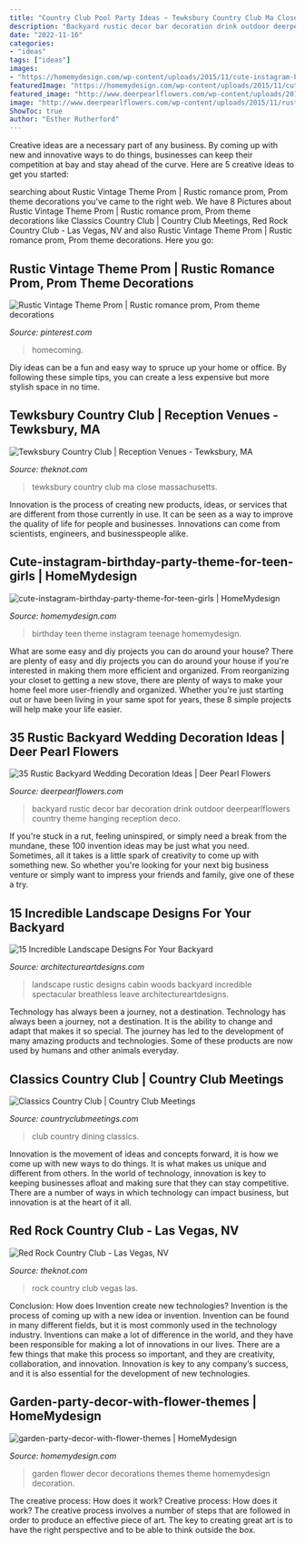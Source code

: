 ```yaml
---
title: "Country Club Pool Party Ideas ~ Tewksbury Country Club Ma Close Massachusetts"
description: "Backyard rustic decor bar decoration drink outdoor deerpearlflowers country theme hanging reception deco"
date: "2022-11-16"
categories:
- "ideas"
tags: ["ideas"]
images:
- "https://homemydesign.com/wp-content/uploads/2015/11/cute-instagram-birthday-party-theme-for-teen-girls.jpg"
featuredImage: "https://homemydesign.com/wp-content/uploads/2015/11/cute-instagram-birthday-party-theme-for-teen-girls.jpg"
featured_image: "http://www.deerpearlflowers.com/wp-content/uploads/2015/11/rustic-backyard-drink-bar-wedding-decor.jpg"
image: "http://www.deerpearlflowers.com/wp-content/uploads/2015/11/rustic-backyard-drink-bar-wedding-decor.jpg"
ShowToc: true
author: "Esther Rutherford"
---
```



Creative ideas are a necessary part of any business. By coming up with new and innovative ways to do things, businesses can keep their competition at bay and stay ahead of the curve. Here are 5 creative ideas to get you started:

	

		
searching about Rustic Vintage Theme Prom | Rustic romance prom, Prom theme decorations you've came to the right web. We have 8 Pictures about Rustic Vintage Theme Prom | Rustic romance prom, Prom theme decorations like Classics Country Club | Country Club Meetings, Red Rock Country Club - Las Vegas, NV and also Rustic Vintage Theme Prom | Rustic romance prom, Prom theme decorations. Here you go:
		
    
## Rustic Vintage Theme Prom | Rustic Romance Prom, Prom Theme Decorations

<img loading=lazy src="https://i.pinimg.com/736x/2a/df/dc/2adfdc4da7722992f64f4a083f1677e0.jpg" onerror="this.onerror=null;this.src='https://tse1.mm.bing.net/th?id=OIP.JWapOjw2jhhhB7fGJEBAfwHaJ3&amp;pid=15.1';" alt="Rustic Vintage Theme Prom | Rustic romance prom, Prom theme decorations">

_Source: pinterest.com_

>homecoming. 

	

Diy ideas can be a fun and easy way to spruce up your home or office. By following these simple tips, you can create a less expensive but more stylish space in no time.

    
## Tewksbury Country Club | Reception Venues - Tewksbury, MA

<img loading=lazy src="https://media-api.xogrp.com/images/f55d97ba-f6c3-430a-bede-ca7cdcab1f75" onerror="this.onerror=null;this.src='https://tse4.mm.bing.net/th?id=OIP.2JFHe2G3UZYi_j4RfzLgSAHaE7&amp;pid=15.1';" alt="Tewksbury Country Club | Reception Venues - Tewksbury, MA">

_Source: theknot.com_

>tewksbury country club ma close massachusetts. 

	

Innovation is the process of creating new products, ideas, or services that are different from those currently in use. It can be seen as a way to improve the quality of life for people and businesses. Innovations can come from scientists, engineers, and businesspeople alike.

    
## Cute-instagram-birthday-party-theme-for-teen-girls | HomeMydesign

<img loading=lazy src="https://homemydesign.com/wp-content/uploads/2015/11/cute-instagram-birthday-party-theme-for-teen-girls.jpg" onerror="this.onerror=null;this.src='https://tse3.mm.bing.net/th?id=OIP.JV9SGIrHNixta_s7gQuOLAHaLD&amp;pid=15.1';" alt="cute-instagram-birthday-party-theme-for-teen-girls | HomeMydesign">

_Source: homemydesign.com_

>birthday teen theme instagram teenage homemydesign. 

	

What are some easy and diy projects you can do around your house?
There are plenty of easy and diy projects you can do around your house if you're interested in making them more efficient and organized. From reorganizing your closet to getting a new stove, there are plenty of ways to make your home feel more user-friendly and organized. Whether you're just starting out or have been living in your same spot for years, these 8 simple projects will help make your life easier.

    
## 35 Rustic Backyard Wedding Decoration Ideas | Deer Pearl Flowers

<img loading=lazy src="http://www.deerpearlflowers.com/wp-content/uploads/2015/11/rustic-backyard-drink-bar-wedding-decor.jpg" onerror="this.onerror=null;this.src='https://tse2.mm.bing.net/th?id=OIP.-drOW2U9wofN_mCe_mN5KgHaJQ&amp;pid=15.1';" alt="35 Rustic Backyard Wedding Decoration Ideas | Deer Pearl Flowers">

_Source: deerpearlflowers.com_

>backyard rustic decor bar decoration drink outdoor deerpearlflowers country theme hanging reception deco. 

	

If you're stuck in a rut, feeling uninspired, or simply need a break from the mundane, these 100 invention ideas may be just what you need. Sometimes, all it takes is a little spark of creativity to come up with something new. So whether you're looking for your next big business venture or simply want to impress your friends and family, give one of these a try.

    
## 15 Incredible Landscape Designs For Your Backyard

<img loading=lazy src="http://www.architectureartdesigns.com/wp-content/uploads/2014/07/87.jpg" onerror="this.onerror=null;this.src='https://tse4.mm.bing.net/th?id=OIP.85tWaVgaSelVtA9GsVe2MwHaLI&amp;pid=15.1';" alt="15 Incredible Landscape Designs For Your Backyard">

_Source: architectureartdesigns.com_

>landscape rustic designs cabin woods backyard incredible spectacular breathless leave architectureartdesigns. 

	

Technology has always been a journey, not a destination.
Technology has always been a journey, not a destination. It is the ability to change and adapt that makes it so special. The journey has led to the development of many amazing products and technologies. Some of these products are now used by humans and other animals everyday.

    
## Classics Country Club | Country Club Meetings

<img loading=lazy src="https://www.countryclubmeetings.com/sites/default/files/course_photos/clasicc_dining_room_03_640x420.jpg" onerror="this.onerror=null;this.src='https://tse2.mm.bing.net/th?id=OIP.4C7G2e0km7Kx_Zl5HA8IeQHaE3&amp;pid=15.1';" alt="Classics Country Club | Country Club Meetings">

_Source: countryclubmeetings.com_

>club country dining classics. 

	

Innovation is the movement of ideas and concepts forward, it is how we come up with new ways to do things. It is what makes us unique and different from others. In the world of technology, innovation is key to keeping businesses afloat and making sure that they can stay competitive. There are a number of ways in which technology can impact business, but innovation is at the heart of it all.

    
## Red Rock Country Club - Las Vegas, NV

<img loading=lazy src="https://apis.xogrp.com/media-api/images/e6187e26-bdf5-4cee-b1eb-3f3b6ec3994e~rs_2001.480.fit" onerror="this.onerror=null;this.src='https://tse3.mm.bing.net/th?id=OIP.jQm5ZnhdqPmcU994mB-SuwHaEO&amp;pid=15.1';" alt="Red Rock Country Club - Las Vegas, NV">

_Source: theknot.com_

>rock country club vegas las. 

	

Conclusion: How does Invention create new technologies?
Invention is the process of coming up with a new idea or invention. Invention can be found in many different fields, but it is most commonly used in the technology industry. Inventions can make a lot of difference in the world, and they have been responsible for making a lot of innovations in our lives. There are a few things that make this process so important, and they are creativity, collaboration, and innovation. Innovation is key to any company’s success, and it is also essential for the development of new technologies.

    
## Garden-party-decor-with-flower-themes | HomeMydesign

<img loading=lazy src="https://homemydesign.com/wp-content/uploads/2013/02/garden-party-decor-with-flower-themes.jpg" onerror="this.onerror=null;this.src='https://tse4.mm.bing.net/th?id=OIP.ZnoyMfI7APTYtn-KmYBi5gHaJ7&amp;pid=15.1';" alt="garden-party-decor-with-flower-themes | HomeMydesign">

_Source: homemydesign.com_

>garden flower decor decorations themes theme homemydesign decoration. 

	

The creative process: How does it work?
Creative process: How does it work?
The creative process involves a number of steps that are followed in order to produce an effective piece of art. The key to creating great art is to have the right perspective and to be able to think outside the box.

